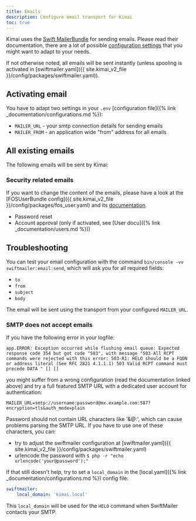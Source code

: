 ```yaml
---
title: Emails
description: Configure email transport for Kimai
toc: true
---
```


Kimai uses the [Swift MailerBundle](https://symfony.com/doc/current/email.html) for sending emails. 
Please read their documentation, there are a lot of possible [configuration settings](https://symfony.com/doc/current/reference/configuration/swiftmailer.html) that you might want to adapt to your needs.

If not otherwise noted, all emails will be sent instantly (unless spooling is activated in [swiftmailer.yaml]({{ site.kimai_v2_file }}/config/packages/swiftmailer.yaml)).

## Activating email

You have to adapt two settings in your `.env` [configuration file]({% link _documentation/configurations.md %}):

- `MAILER_URL` - your smtp connection details for sending emails
- `MAILER_FROM` - an application wide "from" address for all emails

## All existing emails

The following emails will be sent by Kimai:

### Security related emails

If you want to change the content of the emails, please have a look at the [FOSUserBundle config]({{ site.kimai_v2_file }}/config/packages/fos_user.yaml) 
and its [documentation](https://symfony.com/doc/current/bundles/FOSUserBundle/emails.html).

- Password reset 
- Account approval (only if activated, see [User docu]({% link _documentation/users.md %}))

## Troubleshooting

You can test your email configuration with the command `bin/console -vv swiftmailer:email:send`, which will ask you for all required fields:
- `to`
- `from`
- `subject`
- `body`

The email will be sent using the transport from your configured `MAILER_URL`.

### SMTP does not accept emails

If you have the following error in your logfile:
```
app.ERROR: Exception occurred while flushing email queue: Expected response code 354 but got code "503", with message "503-All RCPT commands were rejected with this error: 503-R1: HELO should be a FQDN or address literal (See RFC 2821 4.1.1.1) 503 Valid RCPT command must precede DATA " [] []
```
you might suffer from a wrong configuration (read the documentation linked above) and try a full featured SMTP URL with a dedicated user account for authentication:  
```
MAILER_URL=smtp://username:password@mx.example.com:587?encryption=tls&auth_mode=plain
```
Password should not contain URL characters like '&@:', which can cause problems parsing the SMTP URL. 
If you have to use one of these characters, you can:
- try to adjust the swiftmailer configuration at [swiftmailer.yaml]({{ site.kimai_v2_file }}/config/packages/swiftmailer.yaml)
- urlencode the password with `$ php -r "echo urlencode('your@password');"` 

If that still doesn't help, try to set a `local_domain` in the [local.yaml]({% link _documentation/configurations.md %}) config file:
```yaml
swiftmailer:
    local_domain: 'kimai.local' 
```
This `local_domain` will be used for the `HELO` command when SwiftMailer contacts your SMTP.
